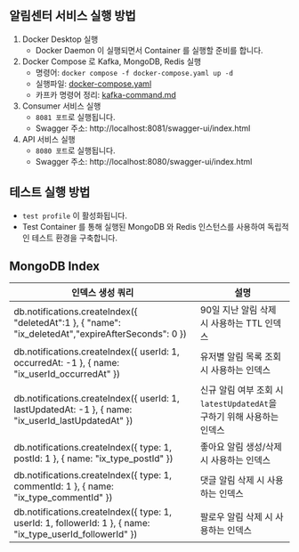 ## 알림센터 서비스 실행 방법
1. Docker Desktop 실행
   - Docker Daemon 이 실행되면서 Container 를 실행할 준비를 합니다.
2. Docker Compose 로 Kafka, MongoDB, Redis 실행
   - 명령어: `docker compose -f docker-compose.yaml up -d`
   - 실행파일: [docker-compose.yaml](.docker%2Fdocker-compose.yaml)
   - 카프카 명령어 정리: [kafka-command.md](.kafka%2Fkafka-command.md)
3. Consumer 서비스 실행
   - `8081 포트`로 실행됩니다.
   - Swagger 주소: http://localhost:8081/swagger-ui/index.html
4. API 서비스 실행
   - `8080 포트`로 실행됩니다.
   - Swagger 주소: http://localhost:8080/swagger-ui/index.html

## 테스트 실행 방법
- `test profile` 이 활성화됩니다.
- Test Container 를 통해 실행된 MongoDB 와 Redis 인스턴스를 사용하여 독립적인 테스트 환경을 구축합니다.

## MongoDB Index
| 인덱스 생성 쿼리                                                                                               | 설명                                                      |
|------------------------------------------------------------------------------------------------------------|-----------------------------------------------------------|
| db.notifications.createIndex({ "deletedAt":1 }, { "name": "ix_deletedAt","expireAfterSeconds": 0 })        | 90일 지난 알림 삭제 시 사용하는 TTL 인덱스                         |
| db.notifications.createIndex({ userId: 1, occurredAt: -1 }, { name: "ix_userId_occurredAt" })              | 유저별 알림 목록 조회 시 사용하는 인덱스                            |
| db.notifications.createIndex({ userId: 1, lastUpdatedAt: -1 }, { name: "ix_userId_lastUpdatedAt" })        | 신규 알림 여부 조회 시 `latestUpdatedAt`을 구하기 위해 사용하는 인덱스 |
| db.notifications.createIndex({ type: 1, postId: 1 }, { name: "ix_type_postId" })                           | 좋아요 알림 생성/삭제 시 사용하는 인덱스                            |
| db.notifications.createIndex({ type: 1, commentId: 1 }, { name: "ix_type_commentId" })                     | 댓글 알림 삭제 시 사용하는 인덱스                                  |
| db.notifications.createIndex({ type: 1, userId: 1, followerId: 1 }, { name: "ix_type_userId_followerId" }) | 팔로우 알림 삭제 시 사용하는 인덱스                               |
